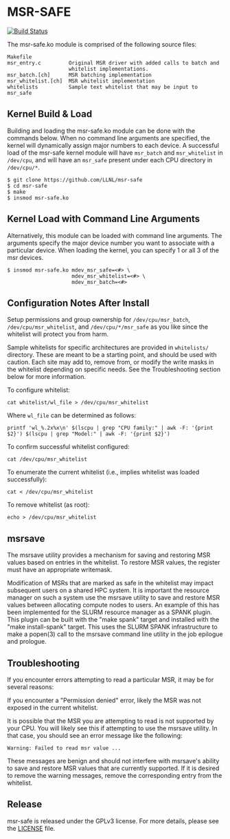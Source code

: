 MSR-SAFE
========

[![Build Status](https://travis-ci.com/LLNL/msr-safe.svg?branch=master)](https://travis-ci.com/LLNL/msr-safe)

The msr-safe.ko module is comprised of the following source files:

    Makefile
    msr_entry.c         Original MSR driver with added calls to batch and
                        whitelist implementations.
    msr_batch.[ch]      MSR batching implementation
    msr_whitelist.[ch]  MSR whitelist implementation
    whitelists          Sample text whitelist that may be input to msr_safe

Kernel Build & Load
-------------------

Building and loading the msr-safe.ko module can be done with the commands
below. When no command line arguments are specified, the kernel will
dynamically assign major numbers to each device. A successful load of the
msr-safe kernel module will have `msr_batch` and `msr_whitelist` in `/dev/cpu`,
and will have an `msr_safe` present under each CPU directory in `/dev/cpu/*`.

    $ git clone https://github.com/LLNL/msr-safe
    $ cd msr-safe
    $ make
    $ insmod msr-safe.ko

Kernel Load with Command Line Arguments
---------------------------------------

Alternatively, this module can be loaded with command line arguments. The
arguments specify the major device number you want to associate with a
particular device. When loading the kernel, you can specify 1 or all 3 of the
msr devices.

    $ insmod msr-safe.ko mdev_msr_safe=<#> \
                         mdev_msr_whitelist=<#> \
                         mdev_msr_batch=<#>

Configuration Notes After Install
---------------------------------

Setup permissions and group ownership for `/dev/cpu/msr_batch`,
`/dev/cpu/msr_whitelist`, and `/dev/cpu/*/msr_safe` as you like since the
whitelist will protect you from harm.

Sample whitelists for specific architectures are provided in `whitelists/`
directory. These are meant to be a starting point, and should be used with
caution. Each site may add to, remove from, or modify the write masks in the
whitelist depending on specific needs. See the Troubleshooting section below
for more information.

To configure whitelist:

    cat whitelist/wl_file > /dev/cpu/msr_whitelist

Where `wl_file` can be determined as follows:

    printf 'wl_%.2x%x\n' $(lscpu | grep "CPU family:" | awk -F: '{print $2}') $(lscpu | grep "Model:" | awk -F: '{print $2}')

To confirm successful whitelist configured:

    cat /dev/cpu/msr_whitelist

To enumerate the current whitelist (i.e., implies whitelist was loaded
successfully):

    cat < /dev/cpu/msr_whitelist

To remove whitelist (as root):

    echo > /dev/cpu/msr_whitelist

msrsave
-------

The msrsave utility provides a mechanism for saving and restoring MSR values
based on entries in the whitelist. To restore MSR values, the register must
have an appropriate writemask.

Modification of MSRs that are marked as safe in the whitelist may impact
subsequent users on a shared HPC system. It is important the resource manager
on such a system use the msrsave utility to save and restore MSR values between
allocating compute nodes to users. An example of this has been implemented for
the SLURM resource manager as a SPANK plugin. This plugin can be built with the
"make spank" target and installed with the "make install-spank" target. This
uses the SLURM SPANK infrastructure to make a popen(3) call to the msrsave
command line utility in the job epilogue and prologue.

Troubleshooting
---------------

If you encounter errors attempting to read a particular MSR, it may be for
several reasons:

If you encounter a "Permission denied" error, likely the MSR was not exposed
in the current whitelist.

It is possible that the MSR you are attempting to read is not supported by
your CPU. You will likely see this if attempting to use the msrsave utility.
In that case, you should see an error message like the following:

    Warning: Failed to read msr value ...

These messages are benign and should not interfere with msrsave's ability to
save and restore MSR values that are currently supported. If it is desired to
remove the warning messages, remove the corresponding entry from the whitelist.

Release
-------

msr-safe is released under the GPLv3 license. For more details, please see the
[LICENSE](https://github.com/LLNL/msr-safe/blob/master/LICENSE) file.
